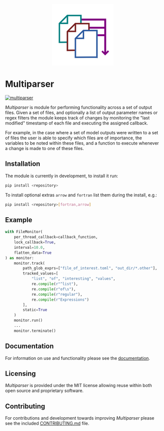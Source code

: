 <center>
<img src="docs/media/logo.png", width="200">
</center>

# Multiparser
[![multiparser](https://github.com/ukaea/multiparser/actions/workflows/test_run_multiparser.yaml/badge.svg?branch=main)](https://github.com/ukaea/multiparser/actions/workflows/test_run_multiparser.yaml)

_Multiparser_ is module for performing functionality across a set of output files. Given a set of files, and optionally a list of output parameter names or regex filters the module keeps track of changes by monitoring the "last modified" timestamp of each file and executing the assigned callback.

For example, in the case where a set of model outputs were written to a set of files the user is able to specify which files are of importance, the variables to be noted within these files, and a function to execute whenever a change is made to one of these files.

## Installation

The module is currently in development, to install it run:

```sh
pip install <repository>
```

To install optional extras `arrow` and `fortran` list them during the install, e.g.:

```sh
pip install <repository>[fortran,arrow]
```

## Example

```python
with FileMonitor(
    per_thread_callback=callback_function,
    lock_callback=True,
    interval=10.0,
    flatten_data=True
) as monitor:
    monitor.track(
        path_glob_exprs=["file_of_interest.toml", "out_dir/*.other"],
        tracked_values=[
            "list", "of", "interesting", "values",
            re.compile(r"^list"),
            re.compile(r"of\s"),
            re.compile(r"regular"),
            re.compile(r"Expressions")
        ],
        static=True
    )
    monitor.run()
    ...
    monitor.terminate()
```

## Documentation

For information on use and functionality please see the [documentation]().

## Licensing

_Multiparser_ is provided under the MIT license allowing reuse within both open source and proprietary software.

## Contributing

For contributions and development towards improving _Multiparser_ please see the included [CONTRIBUTING.md](./CONTRIBUTING.md) file.
